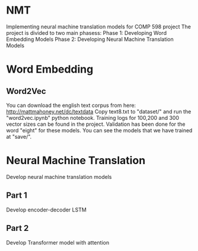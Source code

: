 # NMT

Implementing neural machine translation models for COMP 598 project
The project is divided to two main phasess:
Phase 1: Developing Word Embedding Models
Phase 2: Developing Neural Machine Translation Models

# Word Embedding

## Word2Vec
You can download the english text corpus from here: http://mattmahoney.net/dc/textdata
Copy text8.txt to "dataset/" and run the "word2vec.ipynb" python notebook.
Training logs for 100,200 and 300 vector sizes can be found in the project.
Validation has been done for the word "eight" for these models.
You can see the models that we have trained at "save/".

# Neural Machine Translation
Develop neural machine translation models

## Part 1
Develop encoder-decoder LSTM

## Part 2
Develop Transformer model with attention
